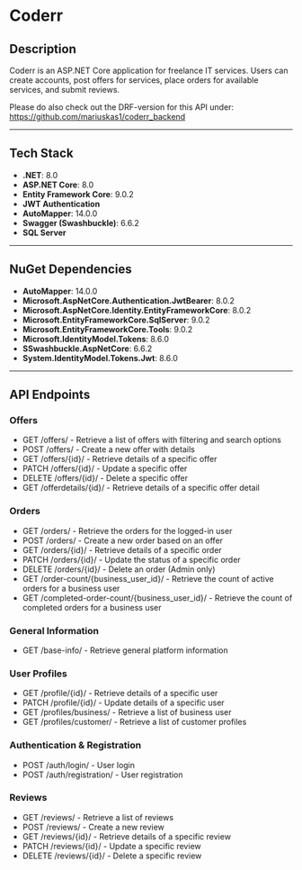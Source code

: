 # Coderr

## Description
Coderr is an ASP.NET Core application for freelance IT services. Users can create accounts, post offers for services, place orders for available services, and submit reviews.

Please do also check out the DRF-version for this API under: https://github.com/mariuskas1/coderr_backend

---

## Tech Stack
- **.NET**: 8.0
- **ASP.NET Core**: 8.0
- **Entity Framework Core**: 9.0.2
- **JWT Authentication**
- **AutoMapper**: 14.0.0
- **Swagger (Swashbuckle)**: 6.6.2
- **SQL Server**

---

## NuGet Dependencies
- **AutoMapper**: 14.0.0
- **Microsoft.AspNetCore.Authentication.JwtBearer**: 8.0.2
- **Microsoft.AspNetCore.Identity.EntityFrameworkCore**: 8.0.2
- **Microsoft.EntityFrameworkCore.SqlServer**: 9.0.2
- **Microsoft.EntityFrameworkCore.Tools**: 9.0.2
- **Microsoft.IdentityModel.Tokens**: 8.6.0
- **SSwashbuckle.AspNetCore**: 6.6.2
- **System.IdentityModel.Tokens.Jwt**: 8.6.0

---



## API Endpoints

### Offers
* GET /offers/ - Retrieve a list of offers with filtering and search options
* POST /offers/ - Create a new offer with details
* GET /offers/{id}/ - Retrieve details of a specific offer
* PATCH /offers/{id}/ - Update a specific offer
* DELETE /offers/{id}/ - Delete a specific offer
* GET /offerdetails/{id}/ - Retrieve details of a specific offer detail

### Orders
* GET /orders/ - Retrieve the orders for the logged-in user
* POST /orders/ - Create a new order based on an offer
* GET /orders/{id}/ - Retrieve details of a specific order
* PATCH /orders/{id}/ - Update the status of a specific order
* DELETE /orders/{id}/ - Delete an order (Admin only)
* GET /order-count/{business_user_id}/ - Retrieve the count of active orders for a business user
* GET /completed-order-count/{business_user_id}/ - Retrieve the count of completed orders for a business user

### General Information
* GET /base-info/ - Retrieve general platform information

### User Profiles
* GET /profile/{id}/ - Retrieve details of a specific user
* PATCH /profile/{id}/ - Update details of a specific user
* GET /profiles/business/ - Retrieve a list of business user
* GET /profiles/customer/ - Retrieve a list of customer profiles

### Authentication & Registration
* POST /auth/login/ - User login
* POST /auth/registration/ - User registration

### Reviews 
* GET /reviews/ - Retrieve a list of reviews
* POST /reviews/ - Create a new review
* GET /reviews/{id}/ - Retrieve details of a specific review
* PATCH /reviews/{id}/ - Update a specific review
* DELETE /reviews/{id}/ - Delete a specific review






